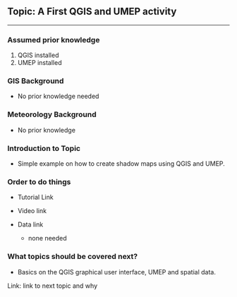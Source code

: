 ## Topic: A First QGIS and UMEP activity

***

### Assumed prior knowledge
1. QGIS installed
1. UMEP installed

### GIS Background
* No prior knowledge needed

### Meteorology Background
* No prior knowledge

### Introduction to Topic
* Simple example on how to create shadow maps using QGIS and UMEP.
					
### Order to do things
* Tutorial Link

* Video link

* Data link	
	- none needed			
	
				
### What topics should be covered next?
*  Basics on the QGIS graphical user interface, UMEP and spatial data.

Link:
link to  next topic and why